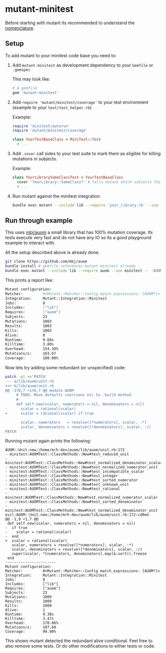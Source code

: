 mutant-minitest
===============

Before starting with mutant its recommended to understand the
[nomenclature](/docs/nomenclature.md).

## Setup

To add mutant to your minitest code base you need to:

1. Add `mutant-minitest` as development dependency to your `Gemfile` or `.gemspec`

   This may look like:

   ```ruby
   # A gemfile
   gem 'mutant-minitest'
   ```

2. Add `require 'mutant/minitest/coverage'` to your test environment (example to your `test/test_helper.rb`)

   Example:

   ```ruby
   require 'minitest/autorun'
   require 'mutant/minitest/coverage'

   class YourTestBaseClass < MiniTest::Test
     # ...
   ```

3. Add `.cover` call sides to your test suite to mark them as eligible for killing mutations in subjects.

   Example:

   ```ruby
   class YourLibrarySomeClassTest < YourTestBaseClass
     cover 'YourLibrary::SomeClass*' # tells mutant which subjects this tests should cover
     # ...
   ```

4. Run mutant against the minitest integration

   ```sh
   bundle exec mutant --include lib --require 'your_library.rb' --use minitest -- 'YourLibrary*'
   ```

## Run through example

This uses [mbj/auom](https://github.com/mbj/auom) a small library that
has 100% mutation coverage. Its tests execute very fast and do not have any IO
so its a good playground example to interact with.

All the setup described above is already done.

```sh
git clone https://github.com/mbj/auom
bundle install # gemfile references mutant-minitest already
bundle exec mutant --include lib --require auom --use minitest -- 'AUOM*'
```

This prints a report like:

```sh
Mutant configuration:
Matcher:         #<Mutant::Matcher::Config match_expressions: [AUOM*]>
Integration:     Mutant::Integration::Minitest
Jobs:            8
Includes:        ["lib"]
Requires:        ["auom"]
Subjects:        23
Mutations:       1003
Results:         1003
Kills:           1003
Alive:           0
Runtime:         9.68s
Killtime:        3.80s
Overhead:        154.30%
Mutations/s:     103.67
Coverage:        100.00%
```

Now lets try adding some redundant (or unspecified) code:

```sh
patch -p1 <<'PATCH'
--- a/lib/auom/unit.rb
+++ b/lib/auom/unit.rb
@@ -170,7 +170,7 @@ module AUOM
     # TODO: Move defaults coercions etc to .build method
     #
     def self.new(scalar, numerators = nil, denominators = nil)
-      scalar = rational(scalar)
+      scalar = rational(scalar) if true

       scalar, numerators   = resolve([*numerators], scalar, :*)
       scalar, denominators = resolve([*denominators], scalar, :/)
PATCH
```

Running mutant again prints the following:

```
AUOM::Unit.new:/home/mrh-dev/auom/lib/auom/unit.rb:172
- minitest:AUOMTest::ClassMethods::New#test_reduced_unit
- minitest:AUOMTest::ClassMethods::New#test_normalized_denominator_scalar
- minitest:AUOMTest::ClassMethods::New#test_normalized_numerator_unit
- minitest:AUOMTest::ClassMethods::New#test_incompatible_scalar
- minitest:AUOMTest::ClassMethods::New#test_integer
- minitest:AUOMTest::ClassMethods::New#test_sorted_numerator
- minitest:AUOMTest::ClassMethods::New#test_unknown_unit
- minitest:AUOMTest::ClassMethods::New#test_rational
- minitest:AUOMTest::ClassMethods::New#test_normalized_numerator_scalar
- minitest:AUOMTest::ClassMethods::New#test_sorted_denominator
- minitest:AUOMTest::ClassMethods::New#test_normalized_denominator_unit
evil:AUOM::Unit.new:/home/mrh-dev/auom/lib/auom/unit.rb:172:cd9ee
@@ -1,9 +1,7 @@
 def self.new(scalar, numerators = nil, denominators = nil)
-  if true
-    scalar = rational(scalar)
-  end
+  scalar = rational(scalar)
   scalar, numerators = resolve([*numerators], scalar, :*)
   scalar, denominators = resolve([*denominators], scalar, :/)
   super(scalar, *[numerators, denominators].map(&:sort)).freeze
 end
-----------------------
Mutant configuration:
Matcher:         #<Mutant::Matcher::Config match_expressions: [AUOM*]>
Integration:     Mutant::Integration::Minitest
Jobs:            8
Includes:        ["lib"]
Requires:        ["auom"]
Subjects:        23
Mutations:       1009
Results:         1009
Kills:           1008
Alive:           1
Runtime:         9.38s
Killtime:        3.47s
Overhead:        170.06%
Mutations/s:     107.60
Coverage:        99.90%
```

This shows mutant detected the redundant alive conditional.
Feel free to also remove some tests. Or do other modifications to either tests or code.
